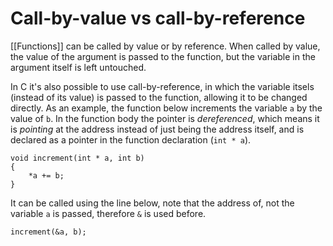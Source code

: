 # Call-by-value vs call-by-reference

[[Functions]] can be called by value or by reference. When called by value, the value of the argument is passed to the function, but the variable in the argument itself is left untouched.

In C it's also possible to use call-by-reference, in which the variable itsels (instead of its value) is passed to the function, allowing it to be changed directly. As an example, the function below increments the variable ```a``` by the value of ```b```. In the function body the pointer is *dereferenced*, which means it is *pointing* at the address instead of just being the address itself, and is declared as a pointer in the function declaration (```int * a```).

```
void increment(int * a, int b)
{
    *a += b;
}
```

It can be called using the line below, note that the address of, not the variable ```a``` is passed, therefore ```&``` is used before.

```
increment(&a, b);
```